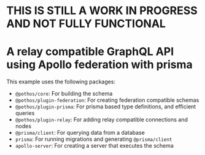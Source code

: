 # THIS IS STILL A WORK IN PROGRESS AND NOT FULLY FUNCTIONAL

# A relay compatible GraphQL API using Apollo federation with prisma

This example uses the following packages:

- `@pothos/core`: For building the schema
- `@pothos/plugin-federation`: For creating federation compatible schemas
- `@pothos/plugin-prisma`: For prisma based type definitions, and efficient queries
- `@pothos/plugin-relay`: For adding relay compatible connections and nodes
- `@prisma/client`: For querying data from a database
- `prisma`: For running migrations and generating `@prisma/client`
- `apollo-server`: For creating a server that executes the schema

